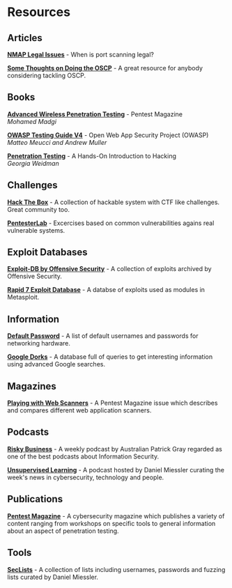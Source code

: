 # Resources

## Articles

[**NMAP Legal Issues**](https://nmap.org/book/legal-issues.html) - When is port scanning legal?

[**Some Thoughts on Doing the OSCP**](https://xapax.github.io/blog/2017/01/14/OSCP.html) - A great resource for anybody considering tackling OSCP.

## Books

[**Advanced Wireless Penetration Testing**](https://pentestmag.com/product/advanced-wireless-penetration-testing-w15/) - Pentest Magazine  
_Mohamed Madgi_

[**OWASP Testing Guide V4**](https://www.owasp.org/index.php/Category:OWASP_Testing_Project) - Open Web App Security Project (OWASP)  
_Matteo Meucci and Andrew Muller_

[**Penetration Testing**](https://www.nostarch.com/pentesting) - A Hands-On Introduction to Hacking  
 _Georgia Weidman_

## Challenges
[**Hack The Box**](https://www.hackthebox.eu/) - A collection of hackable system with CTF like challenges. Great community too.

[**PentesterLab**](https://pentesterlab.com) - Excercises based on common vulnerabilities agains real vulnerable systems.

## Exploit Databases

[**Exploit-DB by Offensive Security**](https://www.exploit-db.com/) - A collection of exploits archived by Offensive Security.

[**Rapid 7 Exploit Database**](https://www.rapid7.com/db/modules) - A databse of exploits used as modules in Metasploit.

## Information

[**Default Password**](http://www.defaultpassword.com/) - A list of default usernames and passwords for networking hardware.

[**Google Dorks**](https://www.exploit-db.com/google-dorks/) - A database full of queries to get interesting information using advanced Google searches.

## Magazines

[**Playing with Web Scanners**](https://pentestmag.com/download/pentest-playing-web-scanners/) - A Pentest Magazine issue which describes and compares different web application scanners.

## Podcasts

[**Risky Business**](https://risky.biz/) - A weekly podcast by Australian Patrick Gray regarded as one of the best podcasts about Information Security.

[**Unsupervised Learning**](https://danielmiessler.com/podcast/) - A podcast hosted by Daniel Miessler curating the week's news in cybersecurity, technology and people.

## Publications

[**Pentest Magazine**](https://pentestmag.com/) - A cybersecurity magazine which publishes a variety of content ranging from workshops on specific tools to general information about an aspect of penetration testing.

## Tools

[**SecLists**](https://github.com/danielmiessler/SecLists) - A collection of lists including usernames, passwords and fuzzing lists curated by Daniel Miessler.
